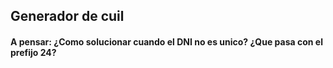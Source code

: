 ## Generador de cuil
#### A pensar: ¿Como solucionar cuando el DNI no es unico? ¿Que pasa con el prefijo 24?
